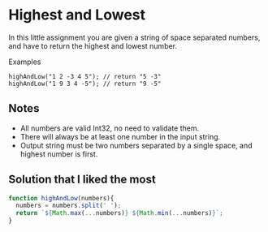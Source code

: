 # Highest and Lowest

In this little assignment you are given a string of space separated numbers, and have to return the highest and lowest number.

Examples
```highAndLow("1 2 3 4 5");  // return "5 1"
highAndLow("1 2 -3 4 5"); // return "5 -3"
highAndLow("1 9 3 4 -5"); // return "9 -5"
```

## Notes
- All numbers are valid Int32, no need to validate them.
- There will always be at least one number in the input string.
- Output string must be two numbers separated by a single space, and highest number is first.

## Solution that I liked the most

```javascript
function highAndLow(numbers){
  numbers = numbers.split(' ');
  return `${Math.max(...numbers)} ${Math.min(...numbers)}`;
}
```
